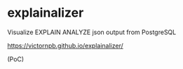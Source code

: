 # explainalizer
Visualize EXPLAIN ANALYZE json output from PostgreSQL


https://victornpb.github.io/explainalizer/

(PoC)
